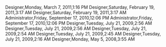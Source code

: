 ﻿Designer,Monday, March 7, 2011,1:16 PMDesigner,Saturday, February 19, 2011,3:17 AMDesigner,Saturday, February 19, 2011,3:17 AMAdministrator,Friday, September 17, 2010,12:06 PMAdministrator,Friday, September 17, 2010,12:06 PMDesigner,Tuesday, July 21, 2009,2:56 AMDesigner,Tuesday, July 21, 2009,2:56 AMDesigner,Tuesday, July 21, 2009,2:54 AMDesigner,Tuesday, July 21, 2009,2:45 AMDesigner,Tuesday, July 21, 2009,2:16 AMDesigner,Monday, May 5, 2008,3:55 AM